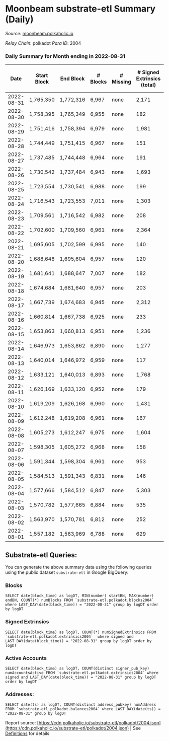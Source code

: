 # Moonbeam substrate-etl Summary (Daily)

_Source_: [moonbeam.polkaholic.io](https://moonbeam.polkaholic.io)

*Relay Chain*: polkadot
*Para ID*: 2004



### Daily Summary for Month ending in 2022-08-31


| Date | Start Block | End Block | # Blocks | # Missing | # Signed Extrinsics (total) | # Active Accounts | # Addresses with Balances | # Events | # Transfers | # XCM Transfers In | # XCM Transfers Out |
| ---- | ----------- | --------- | -------- | --------- | --------------------------- | ----------------- | ------------------------- | -------- | ----------- | ------------------ | ------------------- |
| 2022-08-31 | 1,765,350 | 1,772,316 | 6,967 | none  | 2,171 | 97 | 298,593 | 443,231 | 11,327 ($2,832,378.32) | 89 ($338,452.26) | 58 ($165,149.05) |
| 2022-08-30 | 1,758,395 | 1,765,349 | 6,955 | none  | 182 | 83 | 290,148 | 574,743 | 17,822 ($33,581,285.99) | 96 ($234,474.67) | 79 ($80,823.09) |
| 2022-08-29 | 1,751,416 | 1,758,394 | 6,979 | none  | 1,981 | 80 | 289,404 | 456,994 | 10,716 ($2,992,296.86) | 89 ($359,280.27) | 64 ($172,163.37) |
| 2022-08-28 | 1,744,449 | 1,751,415 | 6,967 | none  | 151 | 71 | 288,954 | 431,386 | 8,402 ($3,802,706.45) | 67 ($79,963.22) | 63 ($252,206.03) |
| 2022-08-27 | 1,737,485 | 1,744,448 | 6,964 | none  | 191 | 94 | 288,585 | 453,326 | 9,786 ($4,532,246.77) | 71 ($93,254.95) | 61 ($159,234.70) |
| 2022-08-26 | 1,730,542 | 1,737,484 | 6,943 | none  | 1,693 | 86 | 288,289 | 569,468 | 12,524 ($3,066,102.44) | 81 ($196,489.60) | 84 ($863,859.08) |
| 2022-08-25 | 1,723,554 | 1,730,541 | 6,988 | none  | 199 | 84 | 287,878 | 489,990 | 10,245 ($4,482,268.30) | 72 ($1,979,572.79) | 84 ($124,595.88) |
| 2022-08-24 | 1,716,543 | 1,723,553 | 7,011 | none  | 1,303 | 85 | 286,933 | 585,800 | 13,608 ($4,106,787.26) | 90 ($232,618.56) | 63 ($886,182.71) |
| 2022-08-23 | 1,709,561 | 1,716,542 | 6,982 | none  | 208 | 90 | 286,658 | 520,978 | 11,661 ($2,803,530.72) | 91 ($611,836.44) | 83 ($1,268,881.57) |
| 2022-08-22 | 1,702,600 | 1,709,560 | 6,961 | none  | 2,364 | 77 | 286,339 | 522,640 | 13,627 ($3,762,825.93) | 105 ($750,703.60) | 60 ($51,141.95) |
| 2022-08-21 | 1,695,605 | 1,702,599 | 6,995 | none  | 140 | 71 | 285,982 | 518,632 | 12,110 ($4,034,006.91) | 105 ($175,310.56) | 89 ($111,327.14) |
| 2022-08-20 | 1,688,648 | 1,695,604 | 6,957 | none  | 120 | 65 | 285,757 | 537,354 | 14,277 ($5,926,285.07) | 83 ($163,050.44) | 71 ($621,705.39) |
| 2022-08-19 | 1,681,641 | 1,688,647 | 7,007 | none  | 182 | 65 | 285,548 | 728,758 | 17,332 ($5,932,273.49) | 129 ($959,300.21) | 120 ($877,890.17) |
| 2022-08-18 | 1,674,684 | 1,681,640 | 6,957 | none  | 203 | 82 | 285,258 | 740,572 | 14,780 ($5,037,151.32) | 92 ($384,796.18) | 155 ($666,291.02) |
| 2022-08-17 | 1,667,739 | 1,674,683 | 6,945 | none  | 2,312 | 75 | 284,862 | 628,242 | 16,434 ($5,138,233.02) | 92 ($2,417,738.78) | 125 ($1,334,008.28) |
| 2022-08-16 | 1,660,814 | 1,667,738 | 6,925 | none  | 233 | 64 | 284,570 | 577,817 | 15,486 ($5,570,963.20) | 120 ($531,037.10) | 180 ($244,616.98) |
| 2022-08-15 | 1,653,863 | 1,660,813 | 6,951 | none  | 1,236 | 84 | 284,198 | 716,273 | 22,071 ($8,515,791.58) | 155 ($471,690.30) | 197 ($479,179.97) |
| 2022-08-14 | 1,646,973 | 1,653,862 | 6,890 | none  | 1,277 | 95 | 283,800 | 1,279,193 | 41,602 ($21,455,503.39) | 576 ($5,471,145.17) | 830 ($3,053,556.65) |
| 2022-08-13 | 1,640,014 | 1,646,972 | 6,959 | none  | 117 | 60 | 283,078 | 509,438 | 15,045 ($8,271,799.13) | 292 ($2,263,302.05) | 260 ($754,943.31) |
| 2022-08-12 | 1,633,121 | 1,640,013 | 6,893 | none  | 1,768 | 67 | 282,817 | 491,194 | 16,741 ($5,359,995.25) | 284 ($437,853.10) | 263 ($2,621,558.68) |
| 2022-08-11 | 1,626,169 | 1,633,120 | 6,952 | none  | 179 | 86 | 282,524 | 537,681 | 15,692 ($25,827,514.13) | 343 ($5,033,601.09) | 248 ($164,969.62) |
| 2022-08-10 | 1,619,209 | 1,626,168 | 6,960 | none  | 1,431 | 81 | 282,130 | 580,061 | 15,257 ($5,241,260.91) | 417 ($525,522.27) | 418 ($886,353.04) |
| 2022-08-09 | 1,612,248 | 1,619,208 | 6,961 | none  | 167 | 69 | 281,878 | 470,800 | 9,816 ($7,861,064.23) | 207 ($280,581.70) | 231 ($467,259.44) |
| 2022-08-08 | 1,605,273 | 1,612,247 | 6,975 | none  | 1,604 | 79 | 281,580 | 530,225 | 12,782 ($4,743,723.04) | 172 ($152,188.19) | 182 ($814,520.27) |
| 2022-08-07 | 1,598,305 | 1,605,272 | 6,968 | none  | 158 | 80 | 281,154 | 604,530 | 11,976 ($7,307,136.91) | 196 ($72,894.08) | 167 ($66,622.43) |
| 2022-08-06 | 1,591,344 | 1,598,304 | 6,961 | none  | 953 | 70 | 280,810 | 722,846 | 16,425 ($12,382,965.58) | 283 ($327,624.87) | 165 ($166,254.90) |
| 2022-08-05 | 1,584,513 | 1,591,343 | 6,831 | none  | 146 | 68 | 280,529 | 716,877 | 15,651 ($5,706,814.89) | 296 ($1,955,362.81) | 142 ($325,300.85) |
| 2022-08-04 | 1,577,666 | 1,584,512 | 6,847 | none  | 5,303 | 80 | 280,190 | 817,056 | 19,735 ($8,108,164.10) | 323 ($210,260.25) | 128 ($605,523.48) |
| 2022-08-03 | 1,570,782 | 1,577,665 | 6,884 | none  | 535 | 73 | 279,226 | 909,245 | 17,502 ($14,510,758.78) | 205 ($221,850.75) | 112 ($367,516.34) |
| 2022-08-02 | 1,563,970 | 1,570,781 | 6,812 | none  | 252 | 112 | 278,874 | 2,266,282 | 47,867 ($64,454,799.89) | 604 ($1,620,103.61) | 378 ($3,990,982.72) |
| 2022-08-01 | 1,557,182 | 1,563,969 | 6,788 | none  | 629 | 87 | 276,468 | 961,643 | 33,660 ($24,901,892.70) | 2,259 ($676,194.90) | 464 ($166,242.51) |

## Substrate-etl Queries:
You can generate the above summary data using the following queries using the public dataset `substrate-etl` in Google BigQuery:


### Blocks
```
SELECT date(block_time) as logDT, MIN(number) startBN, MAX(number) endBN, COUNT(*) numBlocks FROM `substrate-etl.polkadot.blocks2004`  where LAST_DAY(date(block_time)) = "2022-08-31" group by logDT order by logDT
```


### Signed Extrinsics
```
SELECT date(block_time) as logDT, COUNT(*) numSignedExtrinsics FROM `substrate-etl.polkadot.extrinsics2004`  where signed and LAST_DAY(date(block_time)) = "2022-08-31" group by logDT order by logDT
```


### Active Accounts
```
SELECT date(block_time) as logDT, COUNT(distinct signer_pub_key) numAccountsActive FROM `substrate-etl.polkadot.extrinsics2004` where signed and LAST_DAY(date(block_time)) = "2022-08-31" group by logDT order by logDT
```


### Addresses:
```
SELECT date(ts) as logDT, COUNT(distinct address_pubkey) numAddress FROM `substrate-etl.polkadot.balances2004` where LAST_DAY(date(ts)) = "2022-08-31" group by logDT
```



Report source: [https://cdn.polkaholic.io/substrate-etl/polkadot/2004.json](https://cdn.polkaholic.io/substrate-etl/polkadot/2004.json) | See [Definitions](/DEFINITIONS.md) for details
